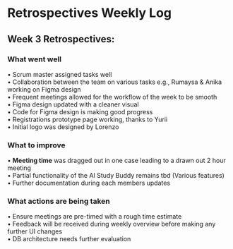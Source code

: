 # Retrospectives Weekly Log

## Week 3 Retrospectives:
### What went well
• Scrum master assigned tasks well  
• Collaboration between the team on various tasks e.g., Rumaysa & Anika working on Figma design  
• Frequent meetings allowed for the workflow of the week to be smooth  
• Figma design updated with a cleaner visual  
• Code for Figma design is making good progress  
• Registrations prototype page working, thanks to Yurii  
• Initial logo was designed by Lorenzo  
### What to improve
• **Meeting time** was dragged out in one case leading to a drawn out 2 hour meeting  
• Partial functionality of the AI Study Buddy remains tbd (Various features)  
• Further documentation during each members updates  
### What actions are being taken
• Ensure meetings are pre-timed with a rough time estimate  
• Feedback will be received during weekly overview before making any further UI changes  
• DB architecture needs further evaluation

